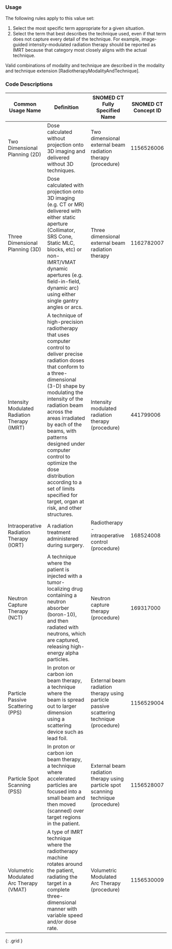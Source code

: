 ### Usage

The following rules apply to this value set:

1. Select the most specific term appropriate for a given situation.
2. Select the term that best describes the technique used, even if that term does not capture every detail of the technique. For example, image-guided intensity-modulated radiation therapy should be reported as IMRT because that category most closely aligns with the actual technique.

Valid combinations of modality and technique are described in the modality and technique extension [RadiotherapyModalityAndTechnique].

### Code Descriptions

| **Common Usage Name**  | **Definition**|  **SNOMED CT Fully Specified Name**  | **SNOMED CT Concept ID**|
| ----------------- | ----------------------------- | ------------------------------ | ----------------------------- |
|  Two Dimensional Planning (2D)  |  Dose calculated without projection onto 3D imaging and delivered without 3D techniques.  |  Two dimensional external beam radiation therapy (procedure)  | 1156526006 |
|  Three Dimensional Planning (3D)  |  Dose calculated with projection onto 3D imaging (e.g. CT or MR) delivered with either static aperture (Collimator, SRS Cone, Static MLC, blocks, etc) or non-IMRT/VMAT dynamic apertures (e.g. field-in-field, dynamic arc) using either single gantry angles or arcs.  |  Three dimensional external beam radiation therapy  | 1162782007 |
| Intensity Modulated Radiation Therapy (IMRT)   | A technique of high-precision radiotherapy that uses computer control to deliver precise radiation doses that conform to a three-dimensional (3-D) shape by modulating the intensity of the radiation beam across the areas irradiated by each of the beams, with patterns designed under computer control to optimize the dose distribution according to a set of limits specified for target, organ at risk, and other structures.   | Intensity modulated radiation therapy (procedure)   | 441799006 |
| Intraoperative Radiation Therapy (IORT)   | A radiation treatment administered during surgery.   | Radiotherapy - intraoperative control (procedure)   | 168524008 |
|  Neutron Capture Therapy (NCT)  | A technique where the patient is injected with a tumor-localizing drug containing a neutron absorber (boron-10), and then radiated with neutrons, which are captured, releasing high-energy alpha particles.   | Neutron capture therapy (procedure)  | 169317000 |
|  Particle Passive Scattering (PPS)  | In proton or carbon ion beam therapy, a technique where the beam is spread out to larger dimension using a scattering device such as lead foil.   | External beam radiation therapy using particle passive scattering technique (procedure)   | 1156529004 |
|  Particle Spot Scanning (PSS)   | In proton or carbon ion beam therapy, a technique where accelerated particles are focused into a small beam and then moved (scanned) over target regions in the patient.   | External beam radiation therapy using particle spot scanning technique (procedure)   | 1156528007  |
|  Volumetric Modulated Arc Therapy (VMAT)   | A type of IMRT technique where the radiotherapy machine rotates around the patient, radiating the target in a complete three-dimensional manner with variable speed and/or dose rate.   | Volumetric Modulated Arc Therapy (procedure)   | 1156530009   |
{: .grid }

